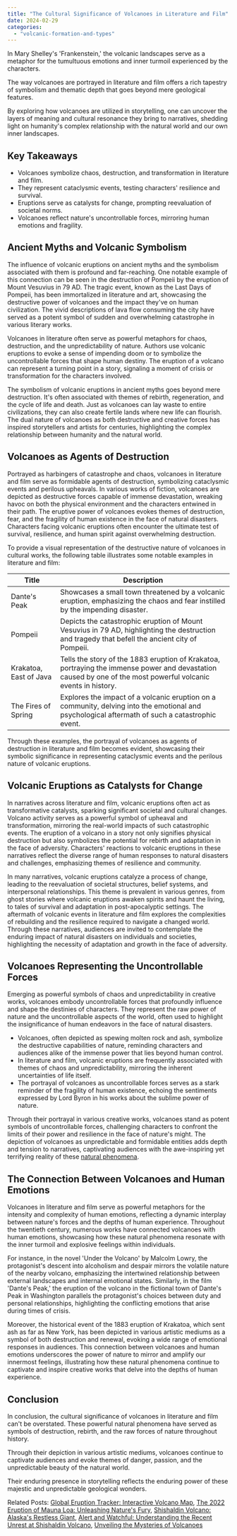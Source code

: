 ```yaml
---
title: "The Cultural Significance of Volcanoes in Literature and Film"
date: 2024-02-29
categories: 
  - "volcanic-formation-and-types"
---
```


In Mary Shelley's 'Frankenstein,' the volcanic landscapes serve as a metaphor for the tumultuous emotions and inner turmoil experienced by the characters.

The way volcanoes are portrayed in literature and film offers a rich tapestry of symbolism and thematic depth that goes beyond mere geological features.

By exploring how volcanoes are utilized in storytelling, one can uncover the layers of meaning and cultural resonance they bring to narratives, shedding light on humanity's complex relationship with the natural world and our own inner landscapes.

## Key Takeaways

- Volcanoes symbolize chaos, destruction, and transformation in literature and film.
- They represent cataclysmic events, testing characters' resilience and survival.
- Eruptions serve as catalysts for change, prompting reevaluation of societal norms.
- Volcanoes reflect nature's uncontrollable forces, mirroring human emotions and fragility.

## Ancient Myths and Volcanic Symbolism

The influence of volcanic eruptions on ancient myths and the symbolism associated with them is profound and far-reaching. One notable example of this connection can be seen in the destruction of Pompeii by the eruption of Mount Vesuvius in 79 AD. The tragic event, known as the Last Days of Pompeii, has been immortalized in literature and art, showcasing the destructive power of volcanoes and the impact they've on human civilization. The vivid descriptions of lava flow consuming the city have served as a potent symbol of sudden and overwhelming catastrophe in various literary works.

Volcanoes in literature often serve as powerful metaphors for chaos, destruction, and the unpredictability of nature. Authors use volcanic eruptions to evoke a sense of impending doom or to symbolize the uncontrollable forces that shape human destiny. The eruption of a volcano can represent a turning point in a story, signaling a moment of crisis or transformation for the characters involved.

The symbolism of volcanic eruptions in ancient myths goes beyond mere destruction. It's often associated with themes of rebirth, regeneration, and the cycle of life and death. Just as volcanoes can lay waste to entire civilizations, they can also create fertile lands where new life can flourish. The dual nature of volcanoes as both destructive and creative forces has inspired storytellers and artists for centuries, highlighting the complex relationship between humanity and the natural world.

## Volcanoes as Agents of Destruction

Portrayed as harbingers of catastrophe and chaos, volcanoes in literature and film serve as formidable agents of destruction, symbolizing cataclysmic events and perilous upheavals. In various works of fiction, volcanoes are depicted as destructive forces capable of immense devastation, wreaking havoc on both the physical environment and the characters entwined in their path. The eruptive power of volcanoes evokes themes of destruction, fear, and the fragility of human existence in the face of natural disasters. Characters facing volcanic eruptions often encounter the ultimate test of survival, resilience, and human spirit against overwhelming destruction.

To provide a visual representation of the destructive nature of volcanoes in cultural works, the following table illustrates some notable examples in literature and film:

| Title | Description |
| --- | --- |
| Dante's Peak | Showcases a small town threatened by a volcanic eruption, emphasizing the chaos and fear instilled by the impending disaster. |
| Pompeii | Depicts the catastrophic eruption of Mount Vesuvius in 79 AD, highlighting the destruction and tragedy that befell the ancient city of Pompeii. |
| Krakatoa, East of Java | Tells the story of the 1883 eruption of Krakatoa, portraying the immense power and devastation caused by one of the most powerful volcanic events in history. |
| The Fires of Spring | Explores the impact of a volcanic eruption on a community, delving into the emotional and psychological aftermath of such a catastrophic event. |

Through these examples, the portrayal of volcanoes as agents of destruction in literature and film becomes evident, showcasing their symbolic significance in representing cataclysmic events and the perilous nature of volcanic eruptions.

## Volcanic Eruptions as Catalysts for Change

In narratives across literature and film, volcanic eruptions often act as transformative catalysts, sparking significant societal and cultural changes. Volcano activity serves as a powerful symbol of upheaval and transformation, mirroring the real-world impacts of such catastrophic events. The eruption of a volcano in a story not only signifies physical destruction but also symbolizes the potential for rebirth and adaptation in the face of adversity. Characters' reactions to volcanic eruptions in these narratives reflect the diverse range of human responses to natural disasters and challenges, emphasizing themes of resilience and community.

In many narratives, volcanic eruptions catalyze a process of change, leading to the reevaluation of societal structures, belief systems, and interpersonal relationships. This theme is prevalent in various genres, from ghost stories where volcanic eruptions awaken spirits and haunt the living, to tales of survival and adaptation in post-apocalyptic settings. The aftermath of volcanic events in literature and film explores the complexities of rebuilding and the resilience required to navigate a changed world. Through these narratives, audiences are invited to contemplate the enduring impact of natural disasters on individuals and societies, highlighting the necessity of adaptation and growth in the face of adversity.

## Volcanoes Representing the Uncontrollable Forces

Emerging as powerful symbols of chaos and unpredictability in creative works, volcanoes embody uncontrollable forces that profoundly influence and shape the destinies of characters. They represent the raw power of nature and the uncontrollable aspects of the world, often used to highlight the insignificance of human endeavors in the face of natural disasters.

- Volcanoes, often depicted as spewing molten rock and ash, symbolize the destructive capabilities of nature, reminding characters and audiences alike of the immense power that lies beyond human control.
- In literature and film, volcanic eruptions are frequently associated with themes of chaos and unpredictability, mirroring the inherent uncertainties of life itself.
- The portrayal of volcanoes as uncontrollable forces serves as a stark reminder of the fragility of human existence, echoing the sentiments expressed by Lord Byron in his works about the sublime power of nature.

Through their portrayal in various creative works, volcanoes stand as potent symbols of uncontrollable forces, challenging characters to confront the limits of their power and resilience in the face of nature's might. The depiction of volcanoes as unpredictable and formidable entities adds depth and tension to narratives, captivating audiences with the awe-inspiring yet terrifying reality of these [natural phenomena](https://magmamatters.com/the-art-and-science-of-volcano-monitoring/ "The Art and Science of Volcano Monitoring").

## The Connection Between Volcanoes and Human Emotions

Volcanoes in literature and film serve as powerful metaphors for the intensity and complexity of human emotions, reflecting a dynamic interplay between nature's forces and the depths of human experience. Throughout the twentieth century, numerous works have connected volcanoes with human emotions, showcasing how these natural phenomena resonate with the inner turmoil and explosive feelings within individuals.

For instance, in the novel 'Under the Volcano' by Malcolm Lowry, the protagonist's descent into alcoholism and despair mirrors the volatile nature of the nearby volcano, emphasizing the intertwined relationship between external landscapes and internal emotional states. Similarly, in the film 'Dante's Peak,' the eruption of the volcano in the fictional town of Dante's Peak in Washington parallels the protagonist's choices between duty and personal relationships, highlighting the conflicting emotions that arise during times of crisis.

Moreover, the historical event of the 1883 eruption of Krakatoa, which sent ash as far as New York, has been depicted in various artistic mediums as a symbol of both destruction and renewal, evoking a wide range of emotional responses in audiences. This connection between volcanoes and human emotions underscores the power of nature to mirror and amplify our innermost feelings, illustrating how these natural phenomena continue to captivate and inspire creative works that delve into the depths of human experience.

## Conclusion

In conclusion, the cultural significance of volcanoes in literature and film can't be overstated. These powerful natural phenomena have served as symbols of destruction, rebirth, and the raw forces of nature throughout history.

Through their depiction in various artistic mediums, volcanoes continue to captivate audiences and evoke themes of danger, passion, and the unpredictable beauty of the natural world.

Their enduring presence in storytelling reflects the enduring power of these majestic and unpredictable geological wonders.

Related Posts: [Global Eruption Tracker: Interactive Volcano Map](https://magmamatters.com/global-eruption-tracker-interactive-volcano-map/), [The 2022 Eruption of Mauna Loa: Unleashing Nature's Fury](https://magmamatters.com/the-2022-eruption-of-mauna-loa-unleashing-natures-fury/), [Shishaldin Volcano: Alaska's Restless Giant](https://magmamatters.com/shishaldin-volcano-alaskas-restless-giant/), [Alert and Watchful: Understanding the Recent Unrest at Shishaldin Volcano](https://magmamatters.com/alert-and-watchful-understanding-the-recent-unrest-at-shishaldin-volcano/), [Unveiling the Mysteries of Volcanoes](https://magmamatters.com/unveiling-the-mysteries-of-volcanoes/)
